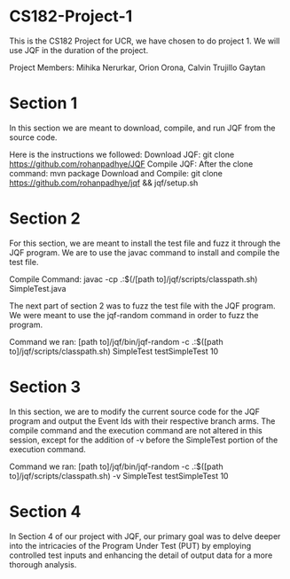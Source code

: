 # CS182-Project-1
This is the CS182 Project for UCR, we have chosen to do project 1. We will use JQF in the duration of the project.

Project Members:
Mihika Nerurkar,
Orion Orona,
Calvin Trujillo Gaytan

# Section 1
In this section we are meant to download, compile, and run JQF from the source code.

Here is the instructions we followed:
Download JQF: git clone https://github.com/rohanpadhye/JQF
Compile JQF: After the clone command: mvn package
Download and Compile: git clone https://github.com/rohanpadhye/jqf && jqf/setup.sh

# Section 2
For this section, we are meant to install the test file and fuzz it through the JQF program. We are to use the javac command to install and compile the test file. 

Compile Command:  javac -cp .:$(/[path to]/jqf/scripts/classpath.sh) SimpleTest.java

The next part of section 2 was to fuzz the test file with the JQF program. We were meant to use the jqf-random command in order to fuzz the program.

Command we ran:  [path to]/jqf/bin/jqf-random -c .:$([path to]/jqf/scripts/classpath.sh) SimpleTest testSimpleTest 10

# Section 3
In this section, we are to modify the current source code for the JQF program and output the Event Ids with their respective branch arms. The compile command and the execution command are not altered in this session, except for the addition of -v before the SimpleTest portion of the execution command.

Command we ran:  [path to]/jqf/bin/jqf-random -c .:$([path to]/jqf/scripts/classpath.sh) -v SimpleTest testSimpleTest 10

# Section 4

In Section 4 of our project with JQF, our primary goal was to delve deeper into the intricacies of the Program Under Test (PUT) by employing controlled test inputs and enhancing the detail of output data for a more thorough analysis.


